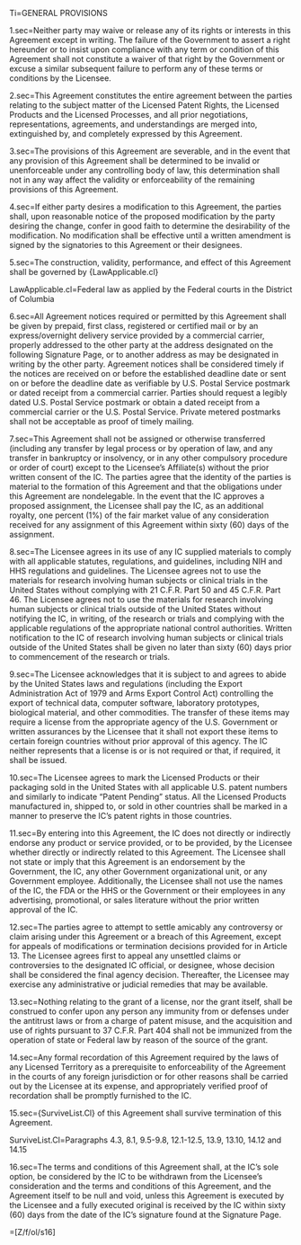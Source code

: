 Ti=GENERAL PROVISIONS

1.sec=Neither party may waive or release any of its rights or interests in this Agreement except in writing.  The failure of the Government to assert a right hereunder or to insist upon compliance with any term or condition of this Agreement shall not constitute a waiver of that right by the Government or excuse a similar subsequent failure to perform any of these terms or conditions by the Licensee.

2.sec=This Agreement constitutes the entire agreement between the parties relating to the subject matter of the Licensed Patent Rights, the Licensed Products and the Licensed Processes, and all prior negotiations, representations, agreements, and understandings are merged into, extinguished by, and completely expressed by this Agreement.

3.sec=The provisions of this Agreement are severable, and in the event that any provision of this Agreement shall be determined to be invalid or unenforceable under any controlling body of law, this determination shall not in any way affect the validity or enforceability of the remaining provisions of this Agreement.

4.sec=If either party desires a modification to this Agreement, the parties shall, upon reasonable notice of the proposed modification by the party desiring the change, confer in good faith to determine the desirability of the modification.  No modification shall be effective until a written amendment is signed by the signatories to this Agreement or their designees.

5.sec=The construction, validity, performance, and effect of this Agreement shall be governed by {LawApplicable.cl}

LawApplicable.cl=Federal law as applied by the Federal courts in the District of Columbia

6.sec=All Agreement notices required or permitted by this Agreement shall be given by prepaid, first class, registered or certified mail or by an express/overnight delivery service provided by a commercial carrier, properly addressed to the other party at the address designated on the following Signature Page, or to another address as may be designated in writing by the other party. Agreement notices shall be considered timely if the notices are received on or before the established deadline date or sent on or before the deadline date as verifiable by U.S. Postal Service postmark or dated receipt from a commercial carrier.  Parties should request a legibly dated U.S. Postal Service postmark or obtain a dated receipt from a commercial carrier or the U.S. Postal Service.  Private metered postmarks shall not be acceptable as proof of timely mailing.

7.sec=This Agreement shall not be assigned or otherwise transferred (including any transfer by legal process or by operation of law, and any transfer in bankruptcy or insolvency, or in any other compulsory procedure or order of court) except to the Licensee’s Affiliate(s) without the prior written consent of the IC.  The parties agree that the identity of the parties is material to the formation of this Agreement and that the obligations under this Agreement are nondelegable.  In the event that the IC approves a proposed assignment, the Licensee shall pay the IC, as an additional royalty, one percent (1%) of the fair market value of any consideration received for any assignment of this Agreement within sixty (60) days of the assignment.

8.sec=The Licensee agrees in its use of any IC supplied materials to comply with all applicable statutes, regulations, and guidelines, including NIH and HHS regulations and guidelines.  The Licensee agrees not to use the materials for research involving human subjects or clinical trials in the United States without complying with 21 C.F.R. Part 50 and 45 C.F.R. Part 46.  The Licensee agrees not to use the materials for research involving human subjects or clinical trials outside of the United States without notifying the IC, in writing, of the research or trials and complying with the applicable regulations of the appropriate national control authorities.  Written notification to the IC of research involving human subjects or clinical trials outside of the United States shall be given no later than sixty (60) days prior to commencement of the research or trials.

9.sec=The Licensee acknowledges that it is subject to and agrees to abide by the United States laws and regulations (including the Export Administration Act of 1979 and Arms Export Control Act) controlling the export of technical data, computer software, laboratory prototypes, biological material, and other commodities.  The transfer of these items may require a license from the appropriate agency of the U.S. Government or written assurances by the Licensee that it shall not export these items to certain foreign countries without prior approval of this agency.  The IC neither represents that a license is or is not required or that, if required, it shall be issued.

10.sec=The Licensee agrees to mark the Licensed Products or their packaging sold in the United States with all applicable U.S. patent numbers and similarly to indicate “Patent Pending” status.  All the Licensed Products manufactured in, shipped to, or sold in other countries shall be marked in a manner to preserve the IC’s patent rights in those countries.

11.sec=By entering into this Agreement, the IC does not directly or indirectly endorse any product or service provided, or to be provided, by the Licensee whether directly or indirectly related to this Agreement.  The Licensee shall not state or imply that this Agreement is an endorsement by the Government, the IC, any other Government organizational unit, or any Government employee.  Additionally, the Licensee shall not use the names of the IC, the FDA or the HHS or the Government or their employees in any advertising, promotional, or sales literature without the prior written approval of the IC.

12.sec=The parties agree to attempt to settle amicably any controversy or claim arising under this Agreement or a breach of this Agreement, except for appeals of modifications or termination decisions provided for in Article 13.  The Licensee agrees first to appeal any unsettled claims or controversies to the designated IC official, or designee, whose decision shall be considered the final agency decision.  Thereafter, the Licensee may exercise any administrative or judicial remedies that may be available.

13.sec=Nothing relating to the grant of a license, nor the grant itself, shall be construed to confer upon any person any immunity from or defenses under the antitrust laws or from a charge of patent misuse, and the acquisition and use of rights pursuant to 37 C.F.R. Part 404 shall not be immunized from the operation of state or Federal law by reason of the source of the grant.

14.sec=Any formal recordation of this Agreement required by the laws of any Licensed Territory as a prerequisite to enforceability of the Agreement in the courts of any foreign jurisdiction or for other reasons shall be carried out by the Licensee at its expense, and appropriately verified proof of recordation shall be promptly furnished to the IC.

15.sec={SurviveList.Cl} of this Agreement shall survive termination of this Agreement.

SurviveList.Cl=Paragraphs 4.3, 8.1, 9.5-9.8, 12.1-12.5, 13.9, 13.10, 14.12 and 14.15

16.sec=The terms and conditions of this Agreement shall, at the IC’s sole option, be considered by the IC to be withdrawn from the Licensee’s consideration and the terms and conditions of this Agreement, and the Agreement itself to be null and void, unless this Agreement is executed by the Licensee and a fully executed original is received by the IC within sixty (60) days from the date of the IC’s signature found at the Signature Page.

=[Z/f/ol/s16]

